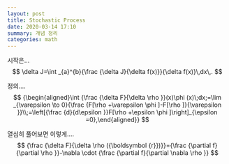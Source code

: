 ```yaml
---
layout: post
title: Stochastic Process
date: 2020-03-14 17:10
summary: 개념 정리
categories: math
---
```


시작은...
$$
\delta J=\int _{a}^{b}{\frac {\delta J}{\delta f(x)}}{\delta f(x)}\,dx\,.
$$

정의....
$$
{\begin{aligned}\int {\frac {\delta F}{\delta \rho }}(x)\phi (x)\;dx;=\lim _{\varepsilon \to 0}{\frac {F[\rho +\varepsilon \phi ]-F[\rho ]}{\varepsilon }}\\;=\left[{\frac {d}{d\epsilon }}F[\rho +\epsilon \phi ]\right]_{\epsilon =0},\end{aligned}}
$$

열심히 풀어보면 이렇게....
$$
{\frac {\delta F}{\delta \rho ({\boldsymbol {r}})}}={\frac {\partial f}{\partial \rho }}-\nabla \cdot {\frac {\partial f}{\partial \nabla \rho }}
$$

